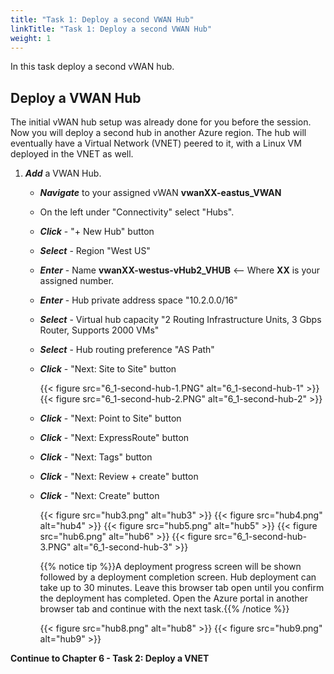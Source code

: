 ```yaml
---
title: "Task 1: Deploy a second VWAN Hub"
linkTitle: "Task 1: Deploy a second VWAN Hub"
weight: 1
---
```


In this task deploy a second vWAN hub.

## Deploy a VWAN Hub

The initial vWAN hub setup was already done for you before the session. Now you will deploy a second hub in another Azure region. The hub will eventually have a Virtual Network (VNET) peered to it, with a Linux VM deployed in the VNET as well.

1. ***Add*** a VWAN Hub.

    - ***Navigate*** to your assigned vWAN **vwanXX-eastus_VWAN**
    - On the left under "Connectivity" select "Hubs".
    - ***Click*** - "+ New Hub" button

    - ***Select*** - Region "West US"
    - ***Enter*** - Name **vwanXX-westus-vHub2_VHUB** <-- Where **XX** is your assigned number.
    - ***Enter*** - Hub private address space "10.2.0.0/16"
    - ***Select*** - Virtual hub capacity "2 Routing Infrastructure Units, 3 Gbps Router, Supports 2000 VMs"
    - ***Select*** - Hub routing preference "AS Path"
    - ***Click*** - "Next: Site to Site" button

        {{< figure src="6_1-second-hub-1.PNG" alt="6_1-second-hub-1" >}}
        {{< figure src="6_1-second-hub-2.PNG" alt="6_1-second-hub-2" >}}

    - ***Click*** - "Next: Point to Site" button
    - ***Click*** - "Next: ExpressRoute" button
    - ***Click*** - "Next: Tags" button
    - ***Click*** - "Next: Review + create" button
    - ***Click*** - "Next: Create" button

        {{< figure src="hub3.png" alt="hub3" >}}
        {{< figure src="hub4.png" alt="hub4" >}}
        {{< figure src="hub5.png" alt="hub5" >}}
        {{< figure src="hub6.png" alt="hub6" >}}
        {{< figure src="6_1-second-hub-3.PNG" alt="6_1-second-hub-3" >}}

        {{% notice tip %}}A deployment progress screen will be shown followed by a deployment completion screen. Hub deployment can take up to 30 minutes. Leave this browser tab open until you confirm the deployment has completed.  Open the Azure portal in another browser tab and continue with the next task.{{% /notice %}}

        {{< figure src="hub8.png" alt="hub8" >}}
        {{< figure src="hub9.png" alt="hub9" >}}

**Continue to Chapter 6 - Task 2: Deploy a VNET**
